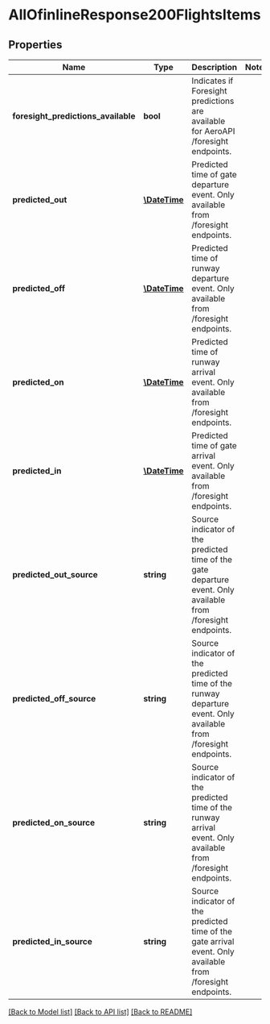 # AllOfinlineResponse200FlightsItems

## Properties
Name | Type | Description | Notes
------------ | ------------- | ------------- | -------------
**foresight_predictions_available** | **bool** | Indicates if Foresight predictions are available for AeroAPI /foresight endpoints. | 
**predicted_out** | [**\DateTime**](\DateTime.md) | Predicted time of gate departure event. Only available from /foresight endpoints. | 
**predicted_off** | [**\DateTime**](\DateTime.md) | Predicted time of runway departure event. Only available from /foresight endpoints. | 
**predicted_on** | [**\DateTime**](\DateTime.md) | Predicted time of runway arrival event. Only available from /foresight endpoints. | 
**predicted_in** | [**\DateTime**](\DateTime.md) | Predicted time of gate arrival event. Only available from /foresight endpoints. | 
**predicted_out_source** | **string** | Source indicator of the predicted time of the gate departure event. Only available from /foresight endpoints. | 
**predicted_off_source** | **string** | Source indicator of the predicted time of the runway departure event. Only available from /foresight endpoints. | 
**predicted_on_source** | **string** | Source indicator of the predicted time of the runway arrival event. Only available from /foresight endpoints. | 
**predicted_in_source** | **string** | Source indicator of the predicted time of the gate arrival event. Only available from /foresight endpoints. | 

[[Back to Model list]](../../README.md#documentation-for-models) [[Back to API list]](../../README.md#documentation-for-api-endpoints) [[Back to README]](../../README.md)

